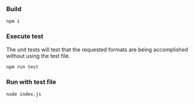 ### Build
`npm i`

### Execute test
The unit tests will test that the requested formats are being accomplished without using the test file.

`npm run test`

### Run with test file
`node index.js`